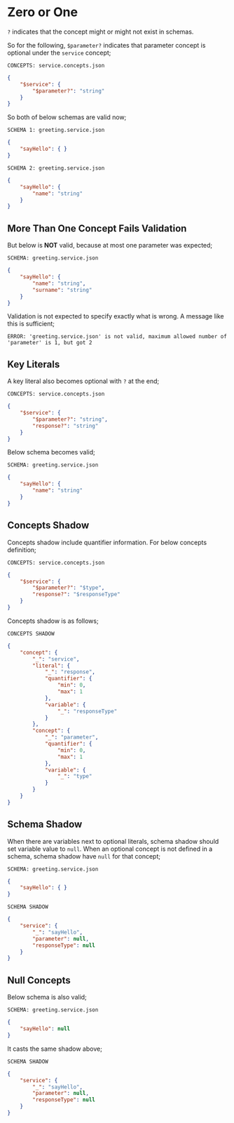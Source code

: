 # Zero or One

`?` indicates that the concept might or might not exist in schemas.

So for the following, `$parameter?` indicates that parameter concept is
optional under the `service` concept;

`CONCEPTS: service.concepts.json`

```json
{
    "$service": {
        "$parameter?": "string"
    }
}
```

So both of below schemas are valid now;

`SCHEMA 1: greeting.service.json`

```json
{
    "sayHello": { }
}
```

`SCHEMA 2: greeting.service.json`

```json
{
    "sayHello": { 
        "name": "string"
    }
}
```

## More Than One Concept Fails Validation

But below is **NOT** valid, because at most one parameter was expected;

`SCHEMA: greeting.service.json`

```json
{
    "sayHello": { 
        "name": "string",
        "surname": "string"
    }
}
```

Validation is not expected to specify exactly what is wrong. A message like
this is sufficient;

`ERROR: 'greeting.service.json' is not valid, maximum allowed number of`
`'parameter' is 1, but got 2`

## Key Literals

A key literal also becomes optional with `?` at the end;

`CONCEPTS: service.concepts.json`

```json
{
    "$service": {
        "$parameter?": "string",
        "response?": "string"
    }
}
```

Below schema becomes valid;

`SCHEMA: greeting.service.json`

```json
{
    "sayHello": {
        "name": "string"
    }
}
```

## Concepts Shadow

Concepts shadow include quantifier information. For below concepts definition;

`CONCEPTS: service.concepts.json`

```json
{
    "$service": {
        "$parameter?": "$type",
        "response?": "$responseType"
    }
}
```

Concepts shadow is as follows;

`CONCEPTS SHADOW`

```json
{
    "concept": {
        "_": "service",
        "literal": {
            "_": "response",
            "quantifier": {
                "min": 0,
                "max": 1
            },
            "variable": {
                "_": "responseType"
            }
        },
        "concept": {
            "_": "parameter",
            "quantifier": {
                "min": 0,
                "max": 1
            },
            "variable": {
                "_": "type"
            }
        }
    }
}
```

## Schema Shadow

When there are variables next to optional literals, schema shadow should set
variable value to `null`. When an optional concept is not defined in a schema,
schema shadow have `null` for that concept;

`SCHEMA: greeting.service.json`

```json
{
    "sayHello": { }
}
```

`SCHEMA SHADOW`

```json
{
    "service": {
        "_": "sayHello",
        "parameter": null,
        "responseType": null
    }
}
```

## Null Concepts

Below schema is also valid;

`SCHEMA: greeting.service.json`

```json
{
    "sayHello": null
}
```

It casts the same shadow above;

`SCHEMA SHADOW`

```json
{
    "service": {
        "_": "sayHello",
        "parameter": null,
        "responseType": null
    }
}
```
